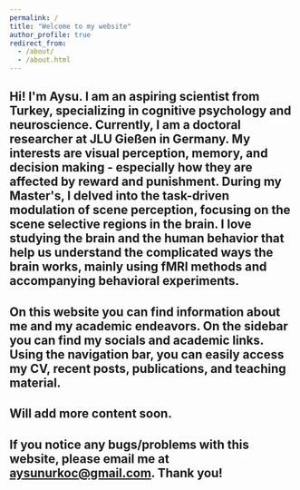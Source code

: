 ```yaml
---
permalink: /
title: "Welcome to my website"
author_profile: true
redirect_from: 
  - /about/
  - /about.html
---
```




Hi! I'm Aysu. I am an aspiring scientist from Turkey, specializing in cognitive psychology and neuroscience. Currently, I am a doctoral researcher at JLU Gießen in Germany. My interests are visual perception, memory, and decision making - especially how they are affected by reward and punishment. During my Master's, I delved into the task-driven modulation of scene perception, focusing on the scene selective regions in the brain. I love studying the brain and the human behavior that help us understand the complicated ways the brain works, mainly using fMRI methods and accompanying behavioral experiments.
---

On this website you can find information about me and my academic endeavors. On the sidebar you can find my socials and academic links. Using the navigation bar, you can easily access my CV, recent posts, publications, and teaching material.
---

Will add more content soon. 
---

If you notice any bugs/problems with this website, please email me at aysunurkoc@gmail.com. Thank you!
---

